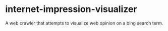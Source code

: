internet-impression-visualizer
==============================

A web crawler that attempts to visualize web opinion on a bing search term.
